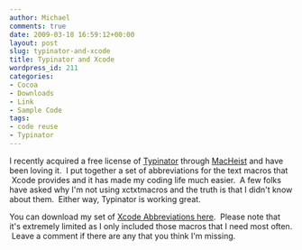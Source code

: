 ```yaml
---
author: Michael
comments: true
date: 2009-03-18 16:59:12+00:00
layout: post
slug: typinator-and-xcode
title: Typinator and Xcode
wordpress_id: 211
categories:
- Cocoa
- Downloads
- Link
- Sample Code
tags:
- code reuse
- Typinator
---
```


I recently acquired a free license of [Typinator](http://www.macility.com/products/typinator/) through [MacHeist](http://www.macheist.com/) and have been loving it.  I put together a set of abbreviations for the text macros that  Xcode provides and it has made my coding life much easier.  A few folks have asked why I'm not using xctxtmacros and the truth is that I didn't know about them.  Either way, Typinator is working great.

You can download my set of [Xcode Abbreviations here](http://fruitstandsoftware.com/blog/?attachment_id=212).  Please note that it's extremely limited as I only included those macros that I need most often.  Leave a comment if there are any that you think I'm missing.
